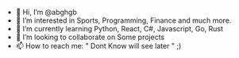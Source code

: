 - 👋 Hi, I’m @abghgb
- 👀 I’m interested in Sports, Programming, Finance and much more.
- 🌱 I’m currently learning Python, React, C#, Javascript, Go, Rust
- 💞️ I’m looking to collaborate on Some projects
- 📫 How to reach me: " Dont Know will see later " ;)
  
<!---
abghgb/abghgb is a ✨ special ✨ repository because its `README.md` (this file) appears on your GitHub profile.
You can click the Preview link to take a look at your changes.
--->
